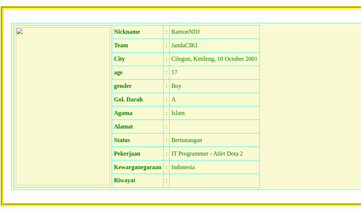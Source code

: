 <!DOCTYPE html>
<html>
<head>
<meta name="description" content="Biodata"/>
<meta name="Keywords" content="Biodata"/>
<meta name="authors" content="Angga"/>
<meta charset="UTF-8"/>
<title>Biodata</title>
<link rel="stylesheet" href="styleku.css"/>
</head>
<body>
<form action="#" style="width: 1000px"class="posisi";>
<fieldset class="h"/>
<table style="width: 980px;">
<tr>
<td rowspan="15" width="250px">
<img src="a.jpg" width="250px" height="420px"/>
</td>
</tr>
<tr>
<td><b>Nickname </b></td>
<td>:</td>
<td>RamonNDJ</td>
</tr>
<tr>
<td><b>Team</b></td>
<td>:</td>
<td>JandaCIKI</td>
</tr>
<tr>
<td><b>City</b></td>
<td>:</td>
<td>Cilegon, Ketileng, 10 October 2001</td>
</tr>
<tr>
<td><b>age</b></td>
<td>:</td>
<td>17 </td>
</tr>
<tr>
<td><b>gender</b></td>
<td>:</td>
<td>Boy</td>
</tr>
<tr>
<td><b>Gol. Darah</b></td>
<td>:</td>
<td>A</td>
</tr>
<tr>
<td><b>Agama</b></td>
<td>:</td>
<td>Islam</td>
</tr>
<tr>
<td><b>Alamat</b></td>
<td>:</td>
<td></td>
</tr>
<tr>
<td><b>Status</b></td>
<td>:</td>
<td>Bertunangan</td>
</tr>
<tr>
<td><b>Pekerjaan</b></td>
<td>:</td>
<td>IT Programmer - Atlet Dota 2</td>
</tr>
<tr>
<td><b>Kewarganegaraan</b></td>
<td>:</td>
<td>Indonesia</td>
</tr>
<tr>
<td><b>Riwayat</b></td>
  <td>:</td>
</td>
</tr>
</table>
</fieldset>
</form>
</body>
</html>
<style>
table,tr,td{
background-color: LightGoldenRodYellow ;
font-family: century gothic;
color: green;
border: 1px solid aqua;
padding: 5px;
border-collapse: collapse;
}
.h{
border: 8px groove yellow;
padding: 20px;
}
.posisi{
position: absolute;
margin-left: auto;
margin-right: auto;
margin-bottom: auto;
margin-top: auto;
left: 0;
right: 0;
top: 100px;
bottom: 0;
}
body{
background-image: url('https://images.alphacoders.com/846/84631.jpg');
background-repeat: no-repeat;
background-size: 1400px auto;
}
 </style>
